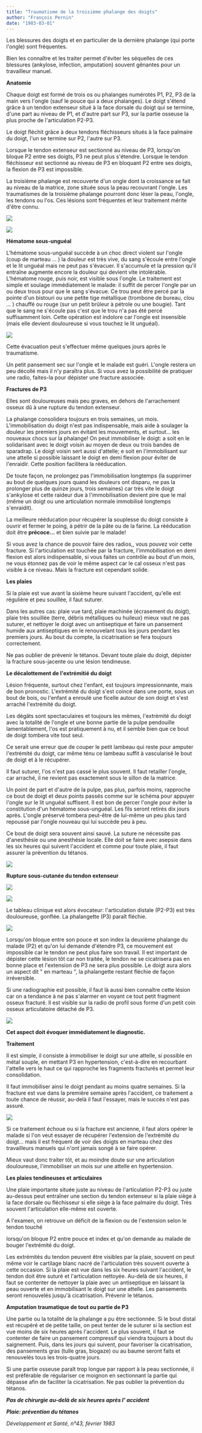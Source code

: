 ```yaml
---
title: "Traumatisme de la troisième phalange des doigts"
author: "François Pernin"
date: "1983-03-01"
---
```


<div class="teaser"><p>Les blessures des doigts et en particulier de la dernière phalange (qui porte l'ongle) sont fréquentes.</p>
<p>Bien les connaître et les traiter permet d'éviter les séquelles de ces blessures (ankylose, infection, amputation) souvent gênantes pour un travailleur manuel.</p></div>

**Anatomie**

Chaque doigt est formé de trois os ou phalanges numérotés P1, P2, P3 de la main vers l'ongle (sauf le pouce qui a deux phalanges). Le doigt s'étend grâce à un tendon extenseur situé à la face dorsale du doigt qui se termine, d'une part au niveau de P1, et d'autre part sur P3, sur la partie osseuse la plus proche de l'articulation P2-P3.

Le doigt fléchit grâce à deux tendons fléchisseurs situés à la face palmaire du doigt, l'un se termine sur P2, l'autre sur P3.

Lorsque le tendon extenseur est sectionné au niveau de P3, lorsqu'on bloque P2 entre ses doigts, P3 ne peut plus s'étendre. Lorsque le tendon fléchisseur est sectionné au niveau de P3 en bloquant P2 entre ses doigts, la flexion de P3 est impossible.

La troisième phalange est recouverte d'un ongle dont la croissance se fait au niveau de la matrice, zone située sous la peau recouvrant l'ongle. Les traumatismes de la troisième phalange pourront donc léser la peau, l'ongle, les tendons ou l'os. Ces lésions sont fréquentes et leur traitement mérite d'être connu.

![](i68-1.jpg)

![](i68-2.jpg)

**Hématome sous-unguéal**

L'hématome sous-unguéal succède à un choc direct violent sur l'ongle (coup de marteau ... ) la douleur est très vive, du sang s'écoule entre l'ongle et le lit unguéal mais ne peut pas s'évacuer. Il s'accumule et la pression qu'il entraîne augmente encore la douleur qui devient vite intolérable. L'hématome rouge, puis noir, est visible sous l'ongle. Le traitement est simple et soulage immédiatement le malade: il suffit de percer l'ongle par un ou deux trous pour que le sang s'évacue. Ce trou peut être percé par la pointe d'un bistouri ou une petite tige métallique (trombone de bureau, clou ... ) chauffé ou rouge (sur un petit brûleur à pétrole ou une bougie). Tant que le sang ne s'écoule pas c'est que le trou n'a pas été percé suffisamment loin. Cette opération est indolore car l'ongle est insensible (mais elle devient douloureuse si vous touchez le lit unguéal).

![](i68-3.jpg)

Cette évacuation peut s'effectuer même quelques jours après le traumatisme.

Un petit pansement sec sur l'ongle et le malade est guéri. L'ongle restera un peu décollé mais il n'y paraîtra plus. Si vous avez la possibilité de pratiquer une radio, faites-la pour dépister une fracture associée.

**Fractures de P3**

Elles sont douloureuses mais peu graves, en dehors de l'arrachement osseux dû à une rupture du tendon extenseur.

La phalange consolidera toujours en trois semaines, un mois. L'immobilisation du doigt n'est pas indispensable, mais aide à soulager la douleur les premiers jours en évitant les mouvements, et surtout... les nouveaux chocs sur la phalange! On peut immobiliser le doigt: a soit en le solidarisant avec le doigt voisin au moyen de deux ou trois bandes de sparadrap. Le doigt voisin sert aussi d'attelle; e soit en l'immobilisant sur une attelle si possible laissant le doigt en demi flexion pour éviter de l'enraidir. Cette position facilitera la rééducation.

De toute façon, ne prolongez pas l'immobilisation longtemps (la supprimer au bout de quelques jours quand les douleurs ont disparu, ne pas la prolonger plus de quinze jours, trois semaines) car très vite le doigt s'ankylose et cette raideur due à l'immobilisation devient pire que le mal (même un doigt ou une articulation normale immobilisé longtemps s'enraidit).

La meilleure rééducation pour récupérer la souplesse du doigt consiste à ouvrir et fermer le poing, à pétrir de la pâte ou de la farine. La rééducation doit être **précoce...** et bien suivie par le malade!

Si vous avez la chance de pouvoir faire des radios,, vous pouvez voir cette fracture. Si l'articulation est touchée par la fracture, l'immobilisation en demi flexion est alors indispensable, si vous faites un contrôle au bout d'un mois, ne vous étonnez pas de voir le même aspect car le cal osseux n'est pas visible à ce niveau. Mais la fracture est cependant solide.

**Les plaies**

Si la plaie est vue avant la sixième heure suivant l'accident, qu'elle est régulière et peu souillée, il faut suturer.

Dans les autres cas: plaie vue tard, plaie machinée (écrasement du doigt), plaie très souillée (terre, débris métalliques ou huileux) mieux vaut ne pas suturer, et nettoyer le doigt avec un antiseptique et faire un pansement humide aux antiseptiques en le renouvelant tous les jours pendant les premiers jours. Au bout du compte, la cicatrisation se fera toujours correctement.

Ne pas oublier de prévenir le tétanos. Devant toute plaie du doigt, dépister la fracture sous-jacente ou une lésion tendineuse.

**Le décalottement de l'extrémitié du doigt**

Lésion fréquente, surtout chez l'enfant, est toujours impressionnante, mais de bon pronostic. L'extrémité du doigt s'est coincé dans une porte, sous un bout de bois, ou l'enfant a enroulé une ficelle autour de son doigt et s'est arraché l'extrémité du doigt.

Les dégâts sont spectaculaires et toujours les mêmes, l'extrémité du doigt avec la totalité de l'ongle et une bonne partie de la pulpe pendouille lamentablement, l'os est pratiquement à nu, et il semble bien que ce bout de doigt tombera vite tout seul.

Ce serait une erreur que de couper le petit lambeau qui reste pour amputer l'extrémité du doigt, car même ténu ce lambeau suffit à vascularisé le bout de doigt et à le récupérer.

Il faut suturer, l'os n'est pas cassé le plus souvent. Il faut retailler l'ongle, car arraché, il ne revient pas exactement sous le sillon de la matrice.

Un point de part et d'autre de la pulpe, pas plus, parfois moins, rapproche ce bout de doigt et deux points passés comme sur le schéma pour appuyer l'ongle sur le lit unguéal suffisent. Il est bon de percer l'ongle pour éviter la constitution d'un hématome sous-unguéal. Les fils seront retirés dix jours après. L'ongle préservé tombera peut-être de lui-même un peu plus tard repoussé par l'ongle nouveau qui lui succède peu à peu.

Ce bout de doigt sera souvent ainsi sauvé. La suture ne nécessite pas d'anesthésie ou une anesthésie locale. Elle doit se faire avec asepsie dans les six heures qui suivent l'accident et comme pour toute plaie, il faut assurer la prévention du tétanos.

![](i68-4.jpg)

**Rupture sous-cutanée du tendon extenseur**

![](i68-5.jpg)

![](i68-6.jpg)

Le tableau clinique est alors évocateur: l'articulation distale (P2-P3) est très douloureuse, gonflée. La phalangette (P3) paraît fléchie.

![](i68-7.jpg)

Lorsqu'on bloque entre son pouce et son index la deuxième phalange du malade (P2) et qu'on lui demande d'étendre P3, ce mouvement est impossible car le tendon ne peut plus faire son travail. Il est important de dépister cette lésion tôt car non traitée, le tendon ne se cicatrisera pas en bonne place et l'extension de P3 ne sera plus possible. Le doigt aura alors un aspect dit " en marteau ", la phalangette restant fléchie de façon irréversible.

Si une radiographie est possible, il faut là aussi bien connaître cette lésion car on a tendance à ne pas s'alarmer en voyant ce tout petit fragment osseux fracturé. Il est visible sur la radio de profil sous forme d'un petit coin osseux articulatoire détaché de P3.

![](i68-8.jpg)

**Cet aspect doit évoquer immédiatement le diagnostic.**

**Traitement**

Il est simple, il consiste à immobiliser le doigt sur une attelle, si possible en métal souple, en mettant P3 en hypertension, c'est-à-dire en recourbant l'attelle vers le haut ce qui rapproche les fragments fracturés et permet leur consolidation.

Il faut immobiliser ainsi le doigt pendant au moins quatre semaines. Si la fracture est vue dans la première semaine après l'accident, ce traitement a toute chance de réussir, au-delà il faut l'essayer, mais le succès n'est pas assuré.

![](i68-9.jpg)

Si ce traitement échoue ou si la fracture est ancienne, il faut alors opérer le malade si l'on veut essayer de récupérer l'extension de l'extrémité du doigt... mais il est fréquent de voir des doigts en marteau chez des travailleurs manuels qui n'ont jamais songé à se faire opérer.

Mieux vaut donc traiter tôt, et au moindre doute sur une articulation douloureuse, l'immobiliser un mois sur une attelle en hypertension.

**Les plaies tendineuses et** **articulaires**

Une plaie importante située juste au niveau de l'articulation P2-P3 ou juste au-dessus peut entraîner une section du tendon extenseur si la plaie siège à la face dorsale ou fléchisseur si elle siège à la face palmaire du doigt. Très souvent l'articulation elle-même est ouverte.

A l'examen, on retrouve un déficit de la flexion ou de l'extension selon le tendon touché

lorsqu'on bloque P2 entre pouce et index et qu'on demande au malade de bouger l'extrémité du doigt.

Les extrémités du tendon peuvent être visibles par la plaie, souvent on peut même voir le cartilage blanc nacré de l'articulation très souvent ouverte à cette occasion. Si la plaie est vue dans les six heures suivant l'accident, le tendon doit être suturé et l'articulation nettoyée. Au-delà de six heures, il faut se contenter de nettoyer la plaie avec un antiseptique en laissant la peau ouverte et en immobilisant le doigt sur une attelle. Les pansements seront renouvelés jusqu'à cicatrisation. Prévenir le tétanos.

**Amputation traumatique de tout ou partie de P3**

Une partie ou la totalité de la phalange a pu être sectionnée. Si le bout distal est récupéré et de petite taille, on peut tenter de le suturer si la section est vue moins de six heures après l'accident. Le plus souvent, il faut se contenter de faire un pansement compressif qui viendra toujours à bout du saignement. Puis, dans les jours qui suivent, pour favoriser la cicatrisation, des pansements gras (tulle gras, biogaze) ou au baume seront faits et renouvelés tous les trois-quatre jours.

Si une partie osseuse paraît trop longue par rapport à la peau sectionnée, il est préférable de régulariser ce moignon en sectionnant la partie qui dépasse afin de faciliter la cicatrisation. Ne pas oublier la prévention du tétanos.

***Pas de chirurgie au-delà de six heures après l' accident***

***Plaie: prévention du tétanos***

*Développement et Santé, n°43, février 1983*
